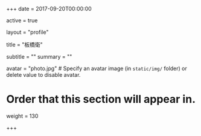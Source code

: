 +++
date = 2017-09-20T00:00:00

active = true

layout = "profile"

title = "板橋衛"

subtitle = ""
summary = ""

avatar = "photo.jpg"  # Specify an avatar image (in `static/img/` folder) or delete value to disable avatar.

# Order that this section will appear in.
weight = 130

+++

